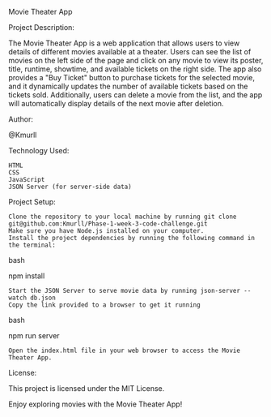 Movie Theater App

Project Description:

The Movie Theater App is a web application that allows users to view details of different movies available at a theater. Users can see the list of movies on the left side of the page and click on any movie to view its poster, title, runtime, showtime, and available tickets on the right side. The app also provides a "Buy Ticket" button to purchase tickets for the selected movie, and it dynamically updates the number of available tickets based on the tickets sold. Additionally, users can delete a movie from the list, and the app will automatically display details of the next movie after deletion.

Author:

@Kmurll

Technology Used:

    HTML
    CSS
    JavaScript 
    JSON Server (for server-side data)

Project Setup:

    Clone the repository to your local machine by running git clone git@github.com:Kmurll/Phase-1-week-3-code-challenge.git
    Make sure you have Node.js installed on your computer.
    Install the project dependencies by running the following command in the terminal:

bash

npm install

    Start the JSON Server to serve movie data by running json-server --watch db.json
    Copy the link provided to a browser to get it running

bash

npm run server

    Open the index.html file in your web browser to access the Movie Theater App.

License:

This project is licensed under the MIT License.

Enjoy exploring movies with the Movie Theater App!
